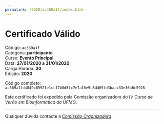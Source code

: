 ```yaml
---
permalink: /2020/ac369a1f/index.html
---
```


# Certificado Válido

Código: `ac369a1f`<br>
Categoria: **participante**<br>
Curso: **Evento Principal**<br>
Data: **27/01/2020 a 31/01/2020**<br>
Carga Horária: **30**<br>
Edição: **2020**<br>


Código completo: `ac369a1fd4849c05921e1cc17b8d5fc7e7a16e9c8d465fd3baac33e36b6c5928`


Este certificado foi expedido pela Comissão organizadora do *IV Curso de Verão em Bioinformática da UFMG*.

----

Qualquer dúvida contacte a [_Comissão Organizadora_](<mailto:cursobioinfoufmg@gmail.com$subject=[Certificados]>)

